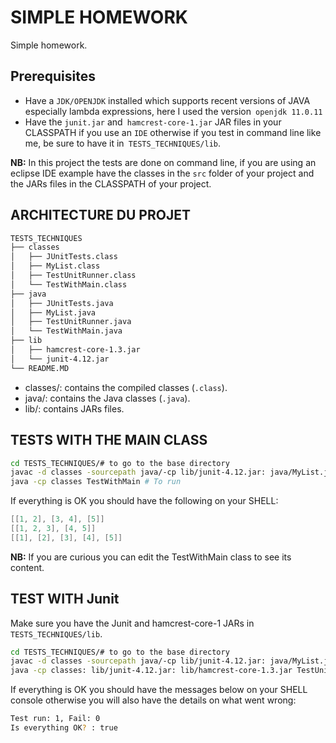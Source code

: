 # SIMPLE HOMEWORK

Simple homework.

## Prerequisites

- Have a `JDK/OPENJDK` installed which supports recent versions of JAVA especially lambda expressions, here I used the version` openjdk 11.0.11`
- Have the `junit.jar` and` hamcrest-core-1.jar` JAR files in your CLASSPATH if you use an `IDE` otherwise if you test in command line like me, be sure to have it in` TESTS_TECHNIQUES/lib`.

**NB:** In this project the tests are done on command line, if you are using an eclipse IDE example have the classes in the `src` folder of your project and the JARs files in the CLASSPATH of your project.

## ARCHITECTURE DU PROJET

```sh
TESTS_TECHNIQUES
├── classes
│   ├── JUnitTests.class
│   ├── MyList.class
│   ├── TestUnitRunner.class
│   └── TestWithMain.class
├── java
│   ├── JUnitTests.java
│   ├── MyList.java
│   ├── TestUnitRunner.java
│   └── TestWithMain.java
├── lib
│   ├── hamcrest-core-1.3.jar
│   └── junit-4.12.jar
└── README.MD
```

- classes/: contains the compiled classes (`.class`).
- java/: contains the Java classes (`.java`).
- lib/: contains JARs files.

## TESTS WITH THE MAIN CLASS

```sh
cd TESTS_TECHNIQUES/# to go to the base directory
javac -d classes -sourcepath java/-cp lib/junit-4.12.jar: java/MyList.java java/TestWithMain.java java/JUnitTests.java java/TestUnitRunner.java # To compile all the necessary
java -cp classes TestWithMain # To run
```

If everything is OK you should have the following on your SHELL:

```Java
[[1, 2], [3, 4], [5]]
[[1, 2, 3], [4, 5]]
[[1], [2], [3], [4], [5]]
```

**NB:** If you are curious you can edit the TestWithMain class to see its content.

## TEST WITH Junit

Make sure you have the Junit and hamcrest-core-1 JARs in `TESTS_TECHNIQUES/lib`.

```sh
cd TESTS_TECHNIQUES/# to go to the base directory
javac -d classes -sourcepath java/-cp lib/junit-4.12.jar: java/MyList.java java/TestWithMain.java java/JUnitTests.java java/TestUnitRunner.java # To compile all the necessary
java -cp classes: lib/junit-4.12.jar: lib/hamcrest-core-1.3.jar TestUnitRunner # to run
```

If everything is OK you should have the messages below on your SHELL console otherwise you will also have the details on what went wrong:

```sh
Test run: 1, Fail: 0
Is everything OK? : true
```
